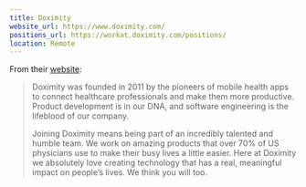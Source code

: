 ```yaml
---
title: Doximity
website_url: https://www.doximity.com/
positions_url: https://workat.doximity.com/positions/
location: Remote
---
```


From their [website](https://workat.doximity.com/):

> Doximity was founded in 2011 by the pioneers of mobile health apps to connect healthcare professionals and make them more productive. Product development is in our DNA, and software engineering is the lifeblood of our company.
>
> Joining Doximity means being part of an incredibly talented and humble team. We work on amazing products that over 70% of US physicians use to make their busy lives a little easier. Here at Doximity we absolutely love creating technology that has a real, meaningful impact on people’s lives. We think you will too.
